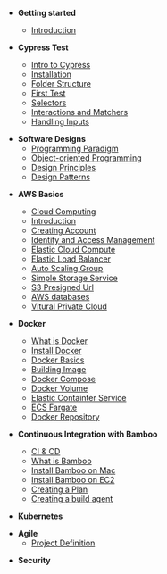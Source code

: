 - **Getting started**

  - [Introduction](/)
  <!-- - [Project](/project) -->

- **Cypress Test**
  - [Intro to Cypress](cypress/intro.md)
  - [Installation](cypress/installation.md)
  - [Folder Structure](cypress/folder-structure.md)
  - [First Test](cypress/hello-world.md)
  - [Selectors](cypress/selectors.md)
  - [Interactions and Matchers](cypress/interactions-&-matchers.md)
  - [Handling Inputs](cypress/handling-inputs.md)

* **Software Designs**
  - [Programming Paradigm](software-designs/programming-paradigm)
  - [Object-oriented Programming](software-designs/object-oriented-programming)
  - [Design Principles](software-designs/design-principles)
  - [Design Patterns](software-designs/design-patterns)

- **AWS Basics**

  - [Cloud Computing](aws/cloud-computing.md)
  - [Introduction](aws/intro.md)
  - [Creating Account](aws/creating-account.md)
  - [Identity and Access Management](aws/iam.md)
  - [Elastic Cloud Compute](aws/ec2.md)
  - [Elastic Load Balancer](aws/elb.md)
  - [Auto Scaling Group](aws/asg.md)
  - [Simple Storage Service](aws/s3.md)
  - [S3 Presigned Url](aws/presigned-url.md)
  - [AWS databases](aws/databases.md)
  - [Vitural Private Cloud](aws/vpc.md)

- **Docker**

  - [What is Docker](docker/what-is-docker.md)
  - [Install Docker](docker/installing-docker.md)
  - [Docker Basics](docker/docker-basics.md)
  - [Building Image](docker/build-image.md)
  - [Docker Compose](docker/docker-compose.md)
  - [Docker Volume](docker/docker-volume.md)
  - [Elastic Containter Service](docker/aws-ecs.md)
  - [ECS Fargate](docker/aws-ecs-fargate.md)
  - [Docker Repository](docker/docker-repository.md)

- **Continuous Integration with Bamboo**

  - [CI & CD](bamboo/intro-ci-cd)
  - [What is Bamboo](bamboo/introduction)
  - [Install Bamboo on Mac](bamboo/installation)
  - [Install Bamboo on EC2](bamboo/installationRemote)
  - [Creating a Plan](bamboo/creating-a-project.md)
  - [Creating a build agent](bamboo/build-agent.md)

* **Kubernetes**

- **Agile**
  - [Project Definition](agile/project-fly.md)

* **Security**
